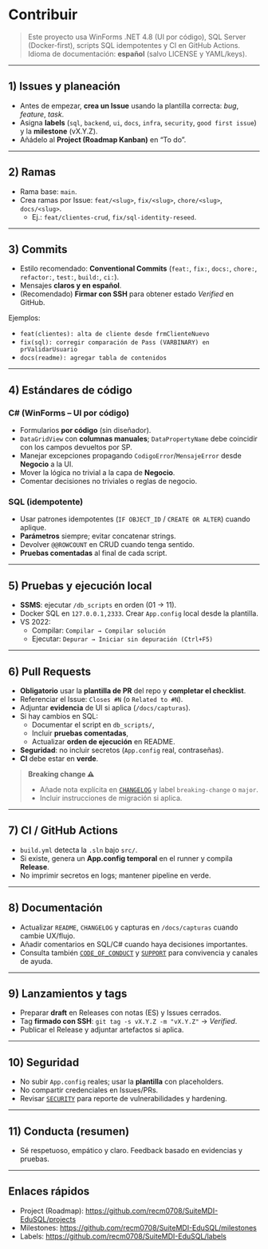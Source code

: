 # Contribuir

> Este proyecto usa WinForms .NET 4.8 (UI por código), SQL Server (Docker-first), scripts SQL idempotentes y CI en GitHub Actions.  
> Idioma de documentación: **español** (salvo LICENSE y YAML/keys).

---

## 1) Issues y planeación

- Antes de empezar, **crea un Issue** usando la plantilla correcta: _bug_, _feature_, _task_.
- Asigna **labels** (`sql`, `backend`, `ui`, `docs`, `infra`, `security`, `good first issue`) y la **milestone** (vX.Y.Z).
- Añádelo al **Project (Roadmap Kanban)** en “To do”.

---

## 2) Ramas

- Rama base: `main`.
- Crea ramas por Issue: `feat/<slug>`, `fix/<slug>`, `chore/<slug>`, `docs/<slug>`.
  - Ej.: `feat/clientes-crud`, `fix/sql-identity-reseed`.

---

## 3) Commits

- Estilo recomendado: **Conventional Commits** (`feat:`, `fix:`, `docs:`, `chore:`, `refactor:`, `test:`, `build:`, `ci:`).
- Mensajes **claros y en español**.
- (Recomendado) **Firmar con SSH** para obtener estado *Verified* en GitHub.

Ejemplos:
- `feat(clientes): alta de cliente desde frmClienteNuevo`
- `fix(sql): corregir comparación de Pass (VARBINARY) en prValidarUsuario`
- `docs(readme): agregar tabla de contenidos`

---

## 4) Estándares de código

### C# (WinForms – UI por código)
- Formularios **por código** (sin diseñador).
- `DataGridView` con **columnas manuales**; `DataPropertyName` debe coincidir con los campos devueltos por SP.
- Manejar excepciones propagando `CodigoError`/`MensajeError` desde **Negocio** a la UI.
- Mover la lógica no trivial a la capa de **Negocio**.
- Comentar decisiones no triviales o reglas de negocio.

### SQL (idempotente)
- Usar patrones idempotentes (`IF OBJECT_ID` / `CREATE OR ALTER`) cuando aplique.
- **Parámetros** siempre; evitar concatenar strings.
- Devolver `@@ROWCOUNT` en CRUD cuando tenga sentido.
- **Pruebas comentadas** al final de cada script.

---

## 5) Pruebas y ejecución local

- **SSMS**: ejecutar `/db_scripts` en orden (01 → 11).
- Docker SQL en `127.0.0.1,2333`. Crear `App.config` local desde la plantilla.
- VS 2022:
  - Compilar: `Compilar → Compilar solución`
  - Ejecutar: `Depurar → Iniciar sin depuración (Ctrl+F5)`

---

## 6) Pull Requests

- **Obligatorio** usar la **plantilla de PR** del repo y **completar el checklist**.
- Referenciar el Issue: `Closes #N` (o `Related to #N`).
- Adjuntar **evidencia** de UI si aplica (`/docs/capturas`).
- Si hay cambios en SQL:
  - Documentar el script en `db_scripts/`,
  - Incluir **pruebas comentadas**,
  - Actualizar **orden de ejecución** en README.
- **Seguridad**: no incluir secretos (`App.config` real, contraseñas).
- **CI** debe estar en **verde**.

> **Breaking change ⚠️**  
> - Añade nota explícita en [`CHANGELOG`](./CHANGELOG) y label `breaking-change` o `major`.  
> - Incluir instrucciones de migración si aplica.

---

## 7) CI / GitHub Actions

- `build.yml` detecta la `.sln` bajo `src/`.
- Si existe, genera un **App.config temporal** en el runner y compila **Release**.
- No imprimir secretos en logs; mantener pipeline en verde.

---

## 8) Documentación

- Actualizar `README`, `CHANGELOG` y capturas en `/docs/capturas` cuando cambie UX/flujo.
- Añadir comentarios en SQL/C# cuando haya decisiones importantes.
- Consulta también [`CODE_OF_CONDUCT`](./CODE_OF_CONDUCT)  y [`SUPPORT`](./SUPPORT) para convivencia y canales de ayuda.

---

## 9) Lanzamientos y tags

- Preparar **draft** en Releases con notas (ES) y Issues cerrados.
- Tag **firmado con SSH**: `git tag -s vX.Y.Z -m "vX.Y.Z"` → *Verified*.
- Publicar el Release y adjuntar artefactos si aplica.

---

## 10) Seguridad

- No subir `App.config` reales; usar la **plantilla** con placeholders.
- No compartir credenciales en Issues/PRs.
- Revisar [`SECURITY`](./SECURITY) para reporte de vulnerabilidades y hardening.

---

## 11) Conducta (resumen)

- Sé respetuoso, empático y claro. Feedback basado en evidencias y pruebas.

---

## Enlaces rápidos
- Project (Roadmap): https://github.com/recm0708/SuiteMDI-EduSQL/projects
- Milestones: https://github.com/recm0708/SuiteMDI-EduSQL/milestones
- Labels: https://github.com/recm0708/SuiteMDI-EduSQL/labels